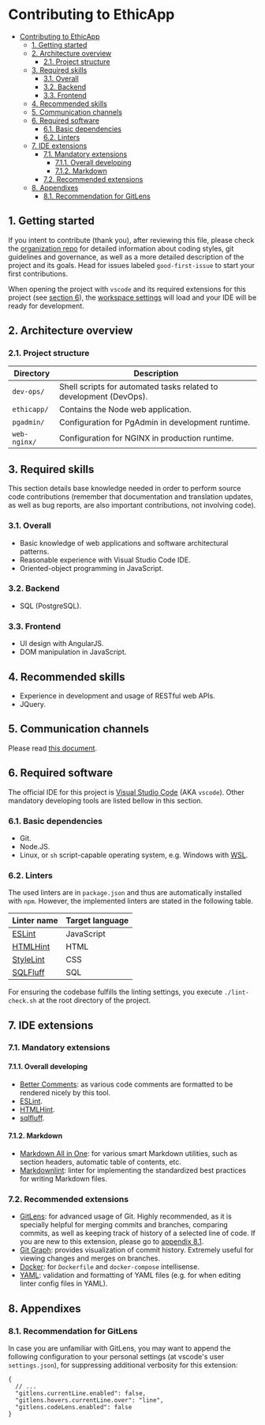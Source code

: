 # Contributing to EthicApp

- [Contributing to EthicApp](#contributing-to-ethicapp)
  - [1. Getting started](#1-getting-started)
  - [2. Architecture overview](#2-architecture-overview)
    - [2.1. Project structure](#21-project-structure)
  - [3. Required skills](#3-required-skills)
    - [3.1. Overall](#31-overall)
    - [3.2. Backend](#32-backend)
    - [3.3. Frontend](#33-frontend)
  - [4. Recommended skills](#4-recommended-skills)
  - [5. Communication channels](#5-communication-channels)
  - [6. Required software](#6-required-software)
    - [6.1. Basic dependencies](#61-basic-dependencies)
    - [6.2. Linters](#62-linters)
  - [7. IDE extensions](#7-ide-extensions)
    - [7.1. Mandatory extensions](#71-mandatory-extensions)
      - [7.1.1. Overall developing](#711-overall-developing)
      - [7.1.2. Markdown](#712-markdown)
    - [7.2. Recommended extensions](#72-recommended-extensions)
  - [8. Appendixes](#8-appendixes)
    - [8.1. Recommendation for GitLens](#81-recommendation-for-gitlens)

## 1. Getting started

If you intent to contribute (thank you), after reviewing this file, please check the [organization repo](https://github.com/EthicApp-Development/organization) for detailed information about coding styles, git guidelines and governance, as well as a more detailed description of the project and its goals. Head for issues labeled `good-first-issue` to start your first contributions.

When opening the project with `vscode` and its required extensions for this project (see [section 6](#6-required-software)), the [workspace settings](./.vscode/settings.json) will load and your IDE will be ready for development.

## 2. Architecture overview

<!-- TODO: a couple of architecture design diagrams (e.g. physical view, context view). -->

### 2.1. Project structure

| Directory    | Description                                                        |
| ------------ | ------------------------------------------------------------------ |
| `dev-ops/`   | Shell scripts for automated tasks related to development (DevOps). |
| `ethicapp/`  | Contains the Node web application.                                 |
| `pgadmin/`   | Configuration for PgAdmin in development runtime.                  |
| `web-nginx/` | Configuration for NGINX in production runtime.                     |

## 3. Required skills

This section details base knowledge needed in order to perform source code contributions (remember that documentation and translation updates, as well as bug reports, are also important contributions, not involving code).

### 3.1. Overall

- Basic knowledge of web applications and software architectural patterns.
- Reasonable experience with Visual Studio Code IDE.
- Oriented-object programming in JavaScript.

### 3.2. Backend

- SQL (PostgreSQL).

### 3.3. Frontend

- UI design with AngularJS.
- DOM manipulation in JavaScript.

## 4. Recommended skills

- Experience in development and usage of RESTful web APIs.
- JQuery.

## 5. Communication channels

Please read [this document](https://github.com/EthicApp-Development/organization/blob/master/CONTRIBUTING.md).

## 6. Required software

The official IDE for this project is [Visual Studio Code](https://code.visualstudio.com/) (AKA `vscode`). Other mandatory developing tools are listed bellow in this section.

### 6.1. Basic dependencies

- Git.
- Node.JS.
- Linux, or `sh` script-capable operating system, e.g. Windows with [WSL](https://learn.microsoft.com/en-us/windows/wsl/install).

### 6.2. Linters

The used linters are in `package.json` and thus are automatically installed with `npm`. However, the implemented linters are stated in the following table.

| Linter name                           | Target language |
| ------------------------------------- | --------------- |
| [ESLint](https://eslint.org/)         | JavaScript      |
| [HTMLHint](https://htmlhint.com/)     | HTML            |
| [StyleLint](https://stylelint.io/)    | CSS             |
| [SQLFluff](https://www.sqlfluff.com/) | SQL             |

For ensuring the codebase fulfills the linting settings, you execute `./lint-check.sh` at the root directory of the project.

## 7. IDE extensions

### 7.1. Mandatory extensions

#### 7.1.1. Overall developing

- [Better Comments](https://marketplace.visualstudio.com/items?itemName=aaron-bond.better-comments): as various code comments are formatted to be rendered nicely by this tool.
- [ESLint](https://marketplace.visualstudio.com/items?itemName=dbaeumer.vscode-eslint).
- [HTMLHint](https://marketplace.visualstudio.com/items?itemName=HTMLHint.vscode-htmlhint).
- [sqlfluff](https://marketplace.visualstudio.com/items?itemName=dorzey.vscode-sqlfluff).

#### 7.1.2. Markdown

- [Markdown All in One](https://marketplace.visualstudio.com/items?itemName=yzhang.markdown-all-in-one): for various smart Markdown utilities, such as section headers, automatic table of contents, etc.
- [Markdownlint](https://marketplace.visualstudio.com/items?itemName=DavidAnson.vscode-markdownlint): linter for implementing the standardized best practices for writing Markdown files.

### 7.2. Recommended extensions

- [GitLens](https://marketplace.visualstudio.com/items?itemName=eamodio.gitlens): for advanced usage of Git. Highly recommended, as it is specially helpful for merging commits and branches, comparing commits, as well as keeping track of history of a selected line of code. If you are new to this extension, please go to [appendix 8.1](#81-recommendation-for-gitlens).
- [Git Graph](https://marketplace.visualstudio.com/items?itemName=mhutchie.git-graph): provides visualization of commit history. Extremely useful for viewing changes and merges on branches.
- [Docker](https://marketplace.visualstudio.com/items?itemName=ms-azuretools.vscode-docker): for `Dockerfile` and `docker-compose` intellisense.
- [YAML](https://marketplace.visualstudio.com/items?itemName=redhat.vscode-yaml): validation and formatting of YAML files (e.g. for when editing linter config files in YAML).

## 8. Appendixes

### 8.1. Recommendation for GitLens

In case you are unfamiliar with GitLens, you may want to append the following configuration to your personal settings (at vscode's user `settings.json`), for suppressing additional verbosity for this extension:

```jsonc
{
  // ...
  "gitlens.currentLine.enabled": false,
  "gitlens.hovers.currentLine.over": "line",
  "gitlens.codeLens.enabled": false
}
```
